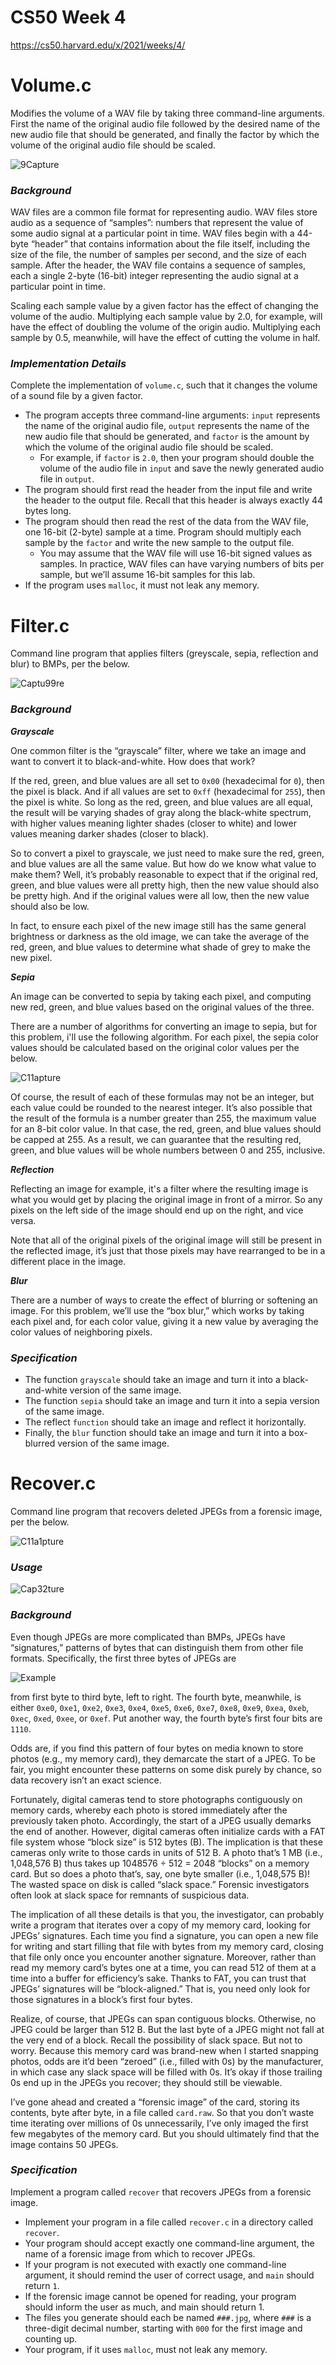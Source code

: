 # CS50 Week 4

https://cs50.harvard.edu/x/2021/weeks/4/

# Volume.c

Modifies the volume of a WAV file by taking three command-line arguments. First the name of the original audio file followed by the desired name of the new audio file that should be generated, and finally the factor by which the volume of the original audio file should be scaled. 

![9Capture](https://user-images.githubusercontent.com/69617120/135434393-b8526a76-8cc9-4194-a957-bc7d457f02fa.PNG)

### ***Background***

WAV files are a common file format for representing audio. WAV files store audio as a sequence of “samples”: numbers that represent the value of some audio signal at a particular point in time. WAV files begin with a 44-byte “header” that contains information about the file itself, including the size of the file, the number of samples per second, and the size of each sample. After the header, the WAV file contains a sequence of samples, each a single 2-byte (16-bit) integer representing the audio signal at a particular point in time.

Scaling each sample value by a given factor has the effect of changing the volume of the audio. Multiplying each sample value by 2.0, for example, will have the effect of doubling the volume of the origin audio. Multiplying each sample by 0.5, meanwhile, will have the effect of cutting the volume in half.

### ***Implementation Details***

Complete the implementation of `volume.c`, such that it changes the volume of a sound file by a given factor.

- The program accepts three command-line arguments: `input` represents the name of the original audio file, `output` represents the name of the new audio file that should be generated, and `factor` is the amount by which the volume of the original audio file should be scaled.
  - For example, if `factor` is `2.0`, then your program should double the volume of the audio file in `input` and save the newly generated audio file in `output`.
- The program should first read the header from the input file and write the header to the output file. Recall that this header is always exactly 44 bytes long.
- The program should then read the rest of the data from the WAV file, one 16-bit (2-byte) sample at a time. Program should multiply each sample by the `factor` and write the new sample to the output file.
  - You may assume that the WAV file will use 16-bit signed values as samples. In practice, WAV files can have varying numbers of bits per sample, but we’ll assume 16-bit samples for this lab.
- If the program uses `malloc`, it must not leak any memory.

# Filter.c

Command line program that applies filters (greyscale, sepia, reflection and blur) to BMPs, per the below. 

![Captu99re](https://user-images.githubusercontent.com/69617120/135555981-9a58e280-8c22-4ff5-8f40-adddf04fcc90.PNG)

### ***Background***

***Grayscale***

One common filter is the “grayscale” filter, where we take an image and want to convert it to black-and-white. How does that work?

If the red, green, and blue values are all set to `0x00` (hexadecimal for `0`), then the pixel is black. And if all values are set to `0xff` (hexadecimal for `255`), then the pixel is white. So long as the red, green, and blue values are all equal, the result will be varying shades of gray along the black-white spectrum, with higher values meaning lighter shades (closer to white) and lower values meaning darker shades (closer to black).

So to convert a pixel to grayscale, we just need to make sure the red, green, and blue values are all the same value. But how do we know what value to make them? Well, it’s probably reasonable to expect that if the original red, green, and blue values were all pretty high, then the new value should also be pretty high. And if the original values were all low, then the new value should also be low.

In fact, to ensure each pixel of the new image still has the same general brightness or darkness as the old image, we can take the average of the red, green, and blue values to determine what shade of grey to make the new pixel.

***Sepia***

An image can be converted to sepia by taking each pixel, and computing new red, green, and blue values based on the original values of the three.

There are a number of algorithms for converting an image to sepia, but for this problem, i'll use the following algorithm. For each pixel, the sepia color values should be calculated based on the original color values per the below.

![C11apture](https://user-images.githubusercontent.com/69617120/135556336-d596bad0-4e8a-4006-8be9-5a54a42579f9.PNG)

Of course, the result of each of these formulas may not be an integer, but each value could be rounded to the nearest integer. It’s also possible that the result of the formula is a number greater than 255, the maximum value for an 8-bit color value. In that case, the red, green, and blue values should be capped at 255. As a result, we can guarantee that the resulting red, green, and blue values will be whole numbers between 0 and 255, inclusive.

***Reflection***

Reflecting an image for example, it's a filter where the resulting image is what you would get by placing the original image in front of a mirror. So any pixels on the left side of the image should end up on the right, and vice versa.

Note that all of the original pixels of the original image will still be present in the reflected image, it’s just that those pixels may have rearranged to be in a different place in the image.

***Blur***

There are a number of ways to create the effect of blurring or softening an image. For this problem, we’ll use the “box blur,” which works by taking each pixel and, for each color value, giving it a new value by averaging the color values of neighboring pixels.

### ***Specification***

- The function `grayscale` should take an image and turn it into a black-and-white version of the same image.
- The function `sepia` should take an image and turn it into a sepia version of the same image.
- The reflect `function` should take an image and reflect it horizontally.
- Finally, the `blur` function should take an image and turn it into a box-blurred version of the same image.

# Recover.c

Command line program that recovers deleted JPEGs from a forensic image, per the below. 

![C11a1pture](https://user-images.githubusercontent.com/69617120/135557589-39f00a5a-79d8-4f39-adb0-ea8b1d86ec47.PNG)

### ***Usage***

![Cap32ture](https://user-images.githubusercontent.com/69617120/135558445-abee1a1d-663a-4321-bd9b-eabda691013d.PNG)

### ***Background*** 

Even though JPEGs are more complicated than BMPs, JPEGs have “signatures,” patterns of bytes that can distinguish them from other file formats. Specifically, the first three bytes of JPEGs are 

![Example](https://user-images.githubusercontent.com/69617120/135557904-4c7caa9d-08bd-4439-92bd-78ec3c89ba56.PNG)

from first byte to third byte, left to right. The fourth byte, meanwhile, is either `0xe0`, `0xe1`, `0xe2`, `0xe3`, `0xe4`, `0xe5`, `0xe6`, `0xe7`, `0xe8`, `0xe9`, `0xea`, `0xeb`, `0xec`, `0xed`, `0xee`, or `0xef`. Put another way, the fourth byte’s first four bits are `1110`. 

Odds are, if you find this pattern of four bytes on media known to store photos (e.g., my memory card), they demarcate the start of a JPEG. To be fair, you might encounter these patterns on some disk purely by chance, so data recovery isn’t an exact science. 

Fortunately, digital cameras tend to store photographs contiguously on memory cards, whereby each photo is stored immediately after the previously taken photo. Accordingly, the start of a JPEG usually demarks the end of another. However, digital cameras often initialize cards with a FAT file system whose “block size” is 512 bytes (B). The implication is that these cameras only write to those cards in units of 512 B. A photo that’s 1 MB (i.e., 1,048,576 B) thus takes up 1048576 ÷ 512 = 2048 “blocks” on a memory card. But so does a photo that’s, say, one byte smaller (i.e., 1,048,575 B)! The wasted space on disk is called “slack space.” Forensic investigators often look at slack space for remnants of suspicious data. 

The implication of all these details is that you, the investigator, can probably write a program that iterates over a copy of my memory card, looking for JPEGs’ signatures. Each time you find a signature, you can open a new file for writing and start filling that file with bytes from my memory card, closing that file only once you encounter another signature. Moreover, rather than read my memory card’s bytes one at a time, you can read 512 of them at a time into a buffer for efficiency’s sake. Thanks to FAT, you can trust that JPEGs’ signatures will be “block-aligned.” That is, you need only look for those signatures in a block’s first four bytes. 

Realize, of course, that JPEGs can span contiguous blocks. Otherwise, no JPEG could be larger than 512 B. But the last byte of a JPEG might not fall at the very end of a block. Recall the possibility of slack space. But not to worry. Because this memory card was brand-new when I started snapping photos, odds are it’d been “zeroed” (i.e., filled with 0s) by the manufacturer, in which case any slack space will be filled with 0s. It’s okay if those trailing 0s end up in the JPEGs you recover; they should still be viewable. 

I’ve gone ahead and created a “forensic image” of the card, storing its contents, byte after byte, in a file called `card.raw`. So that you don’t waste time iterating over millions of 0s unnecessarily, I’ve only imaged the first few megabytes of the memory card. But you should ultimately find that the image contains 50 JPEGs.

### ***Specification***

Implement a program called `recover` that recovers JPEGs from a forensic image.

- Implement your program in a file called `recover.c` in a directory called `recover`.
- Your program should accept exactly one command-line argument, the name of a forensic image from which to recover JPEGs.
- If your program is not executed with exactly one command-line argument, it should remind the user of correct usage, and `main` should return `1`.
- If the forensic image cannot be opened for reading, your program should inform the user as much, and main should return 1.
- The files you generate should each be named `###.jpg`, where `###` is a three-digit decimal number, starting with `000` for the first image and counting up.
- Your program, if it uses `malloc`, must not leak any memory.
